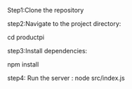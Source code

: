 Step1:Clone the repository

step2:Navigate to the project directory:

cd productpi

step3:Install dependencies:

npm install

step4: Run the server :  node src/index.js
